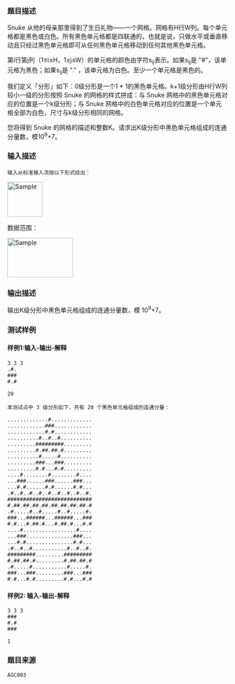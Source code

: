 ### 题目描述

Snuke 从他的母亲那里得到了生日礼物——一个网格。网格有H行W列。每个单元格都是黑色或白色。所有黑色单元格都是四联通的，也就是说，只做水平或垂直移动且只经过黑色单元格即可从任何黑色单元格移动到任何其他黑色单元格。

第i行第j列（1≤i≤H，1≤j≤W）的单元格的颜色由字符s<sub>ij</sub>表示。如果s<sub>ij</sub>是 "#"，该单元格为黑色；如果s<sub>ij</sub>是 "." ，该单元格为白色。至少一个单元格是黑色的。

我们定义「分形」如下：0级分形是一个1 * 1的黑色单元格。k+1级分形由H行W列较小一级的分形按照 Snuke 的网格的样式拼成：与 Snuke 网格中的黑色单元格对应的位置是一个k级分形；与 Snuke 网格中的白色单元格对应的位置是一个单元格全部为白色，尺寸与k级分形相同的网格。

您将得到 Snuke 的网格的描述和整数K。请求出K级分形中黑色单元格组成的连通分量数，模10<sup>9</sup>+7。

### 输入描述

```
输入从标准输入流按以下形式给出：
```
<p align="">
	<img src="http://mooctest-code.oss-cn-shanghai.aliyuncs.com/static/media/%E5%88%86%E5%BD%A2%E4%B9%8B%E5%88%86%E6%95%B0.png" alt="Sample"  width="80" height="80">
</p>

数据范围：

<p align="">
	<img src="http://mooctest-code.oss-cn-shanghai.aliyuncs.com/static/media/%E5%88%86%E5%BD%A2%E4%B9%8B%E5%88%86%E6%95%B02.png" alt="Sample"  width="150" height="90">
</p>

### 输出描述

输出K级分形中黑色单元格组成的连通分量数，模 10<sup>9</sup>+7。

### 测试样例
#### 样例1:输入-输出-解释

```
3 3 3
.#.
###
#.#
```
```
20
```
```
本测试点中 3 级分形如下，共有 20 个黑色单元格组成的连通分量：

.............#.............
............###............
............#.#............
..........#..#..#..........
.........#########.........
.........#.##.##.#.........
..........#.....#..........
.........###...###.........
.........#.#...#.#.........
....#........#........#....
...###......###......###...
...#.#......#.#......#.#...
.#..#..#..#..#..#..#..#..#.
###########################
#.##.##.##.##.##.##.##.##.#
.#.....#..#.....#..#.....#.
###...######...######...###
#.#...#.##.#...#.##.#...#.#
....#.................#....
...###...............###...
...#.#...............#.#...
.#..#..#...........#..#..#.
#########.........#########
#.##.##.#.........#.##.##.#
.#.....#...........#.....#.
###...###.........###...###
#.#...#.#.........#.#...#.#
```
#### 样例2: 输入-输出-解释
```
3 3 3
###
#.#
###
```
```
1
```

### 题目来源  
`AGC003`